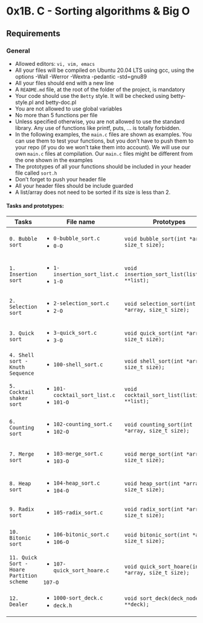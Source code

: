 # 0x1B. C - Sorting algorithms & Big O

## Requirements
### General
- Allowed editors: `vi, vim, emacs`
- All your files will be compiled on Ubuntu 20.04 LTS using gcc, using the options -Wall -Werror -Wextra -pedantic -std=gnu89
- All your files should end with a new line
- A `README.md` file, at the root of the folder of the project, is mandatory
- Your code should use the `Betty` style. It will be checked using betty-style.pl and betty-doc.pl
- You are not allowed to use global variables
- No more than 5 functions per file
- Unless specified otherwise, you are not allowed to use the standard library. Any use of functions like printf, puts, … is totally forbidden.
- In the following examples, the `main.c` files are shown as examples. You can use them to test your functions, but you don’t have to push them to your repo (if you do we won’t take them into account). We will use our own `main.c` files at compilation. Our `main.c` files might be different from the one shown in the examples
- The prototypes of all your functions should be included in your header file called `sort.h`
- Don’t forget to push your header file
- All your header files should be include guarded
- A list/array does not need to be sorted if its size is less than 2.

#### Tasks and prototypes:

| Tasks | File name | Prototypes |
| ----- | --------- | ---------- |
| `0. Bubble sort` | <ul><li>`0-bubble_sort.c`</li><li>`0-O`</li></ul> | `void bubble_sort(int *array, size_t size);` |
| `1. Insertion sort` | <ul><li>`1-insertion_sort_list.c`</li><li>`1-O`</li></ul> | `void insertion_sort_list(listint_t **list);` |
| `2. Selection sort` | <ul><li>`2-selection_sort.c`</li><li>`2-O`</li></ul> | `void selection_sort(int *array, size_t size);` |
| `3. Quick sort` | <ul><li>`3-quick_sort.c`</li><li>`3-O`</li></ul> | `void quick_sort(int *array, size_t size);` |
| `4. Shell sort - Knuth Sequence` | <ul><li>`100-shell_sort.c`</li></ul> | `void shell_sort(int *array, size_t size);` |
| `5. Cocktail shaker sort` | <ul><li>`101-cocktail_sort_list.c`</li><li>`101-O`</li></ul> | `void cocktail_sort_list(listint_t **list);` |
| `6. Counting sort` | <ul><li>`102-counting_sort.c`</li><li>`102-O`</li></ul> | `void counting_sort(int *array, size_t size);` |
| `7. Merge sort` | <ul><li>`103-merge_sort.c`</li><li>`103-O`</li></ul> | `void merge_sort(int *array, size_t size);` |
| `8. Heap sort` | <ul><li>`104-heap_sort.c`</li><li>`104-O`</li></ul> | `void heap_sort(int *array, size_t size);` |
| `9. Radix sort` | <ul><li>`105-radix_sort.c`</li></ul> | `void radix_sort(int *array, size_t size);` |
| `10. Bitonic sort` | <ul><li>`106-bitonic_sort.c`</li><li>`106-O`</li></ul> | `void bitonic_sort(int *array, size_t size);` |
| `11. Quick Sort - Hoare Partition scheme` | <ul><li>`107-quick_sort_hoare.c`</li></ul>`107-O` | `void quick_sort_hoare(int *array, size_t size);` |
| `12. Dealer` | <ul><li>`1000-sort_deck.c`</li><li>`deck.h`</li></ul> | `void sort_deck(deck_node_t **deck);` |
